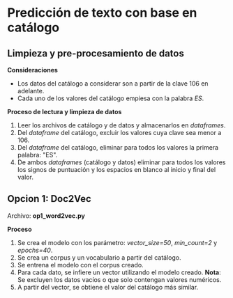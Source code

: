 # Predicción de texto con base en catálogo

## Limpieza y pre-procesamiento de datos

**Consideraciones**
- Los datos del catálogo a considerar son a partir de la clave 106 en adelante.
- Cada uno de los valores del catálogo empiesa con la palabra _ES_.

**Proceso de lectura y limpieza de datos**
1. Leer los archivos de catálogo y de datos y almacenarlos en _dataframes_.
2. Del _dataframe_ del catálogo, excluir los valores cuya clave sea menor a 106.
3. Del _dataframe_ del catálogo, eliminar para todos los valores la primera palabra: "ES".
4. De ambos _dataframes_ (catálogo y datos) eliminar para todos los valores los signos de puntuación y los espacios en blanco al inicio y final del valor.

## Opcion 1: Doc2Vec

Archivo: **op1_word2vec.py**

**Proceso**
1. Se crea el modelo con los parámetro: *vector_size=50*, *min_count=2* y *epochs=40*.
2. Se crea un corpus y un vocabulario a partir del catálogo.
3. Se entrena el modelo con el corpus creado.
4. Para cada dato, se infiere un vector utilizando el modelo creado. **Nota**: Se excluyen los datos vacíos o que solo contengan valores numéricos.
5. A partir del vector, se obtiene el valor del catálogo más similar.
